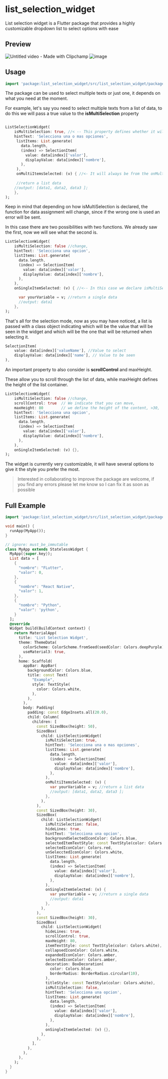 # list_selection_widget
List selection widget is a Flutter package that provides a highly customizable dropdown list to select options with ease
## Preview
![Untitled video - Made with Clipchamp](https://github.com/RichardM20/list_selection_widget_package/assets/64317751/e50f4967-28de-46b5-af18-0d9254547c10)
![image](https://github.com/RichardM20/list_selection_widget_package/assets/64317751/125fb90b-0006-4d0e-8bfb-e596b62dfc63)


## Usage

```dart
import 'package:list_selection_widget/src/list_selection_widget/package.dart';
```

The package can be used to select multiple texts or just one, it depends on what you need at the moment.

For example, let's say you need to select multiple texts from a list of data, to do this we will pass a true value to the **isMultiSelection** property

```dart

ListSelectionWidget(
    isMultiSelection: true, //< -- This property defines whether it will be multiple or single selection
    hintText: 'Selecciona una o mas opciones',
     listItems: List.generate(
       data.length,
       (index) => SelectionItem(
         value: data[index]['valor'],
         displayValue: data[index]['nombre'],
       ),
     ),
     onMultiItemsSelected: (v) { //<- It will always be from the onMultiItemsSelected function
     
     //return a list data
    //output: [data1, data2, data3 ];
    },
);

```
Keep in mind that depending on how isMultiSelection is declared, the function for data assignment will change, since if the wrong one is used an error will be sent.

In this case there are two possibilities with two functions.
We already saw the first, now we will see what the second is.
```dart
ListSelectionWidget(
    isMultiSelection: false //change,
    hintText: 'Selecciona una opcion',
    listItems: List.generate(
      data.length,
      (index) => SelectionItem(
        value: data[index]['valor'],
        displayValue: data[index]['nombre'],
      ),
    ),
    onSingleItemSelected: (v) { //<-- In this case we declare isMultiSelection to false, so the function we will need will be this

      var yourVariable = v; //return a single data
      //output: data1
    },
);

```
That's all for the selection mode, now as you may have noticed, a list is passed with a class object indicating which will be the value that will be seen in the widget and which will be the one that will be returned when selecting it.

```dart
SelectionItem(
    value: data[index]['valueName'], //Value to select 
    displayValue: data[index]['name'], // Value to be seen
),
```
An important property to also consider is **scrollControl** and maxHeight.

These allow you to scroll through the list of data, while maxHeight defines the height of the list container.
```dart
ListSelectionWidget(
    isMultiSelection: false //change,
    scrollControl: true  // We indicate that you can move,
    maxHeight: 80        // we define the height of the content, >30,
    hintText: 'Selecciona una opcion',
    listItems: List.generate(
      data.length,
      (index) => SelectionItem(
        value: data[index]['valor'],
        displayValue: data[index]['nombre'],
      ),
    ),
    onSingleItemSelected: (v) {},
);

```

The widget is currently very customizable, it will have several options to give it the style you prefer the most.

>Interested in collaborating to improve the package are welcome, if you find any errors please let me know so I can fix it as soon as possible

## Full Example
```dart
import 'package:list_selection_widget/src/list_selection_widget/package.dart';

void main() {
  runApp(MyApp());
}

// ignore: must_be_immutable
class MyApp extends StatelessWidget {
  MyApp({super.key});
  List data = [
    {
      "nombre": "FLutter",
      "valor": 0,
    },
    {
      "nombre": "React Native",
      "valor": 1,
    },
    {
      "nombre": "Python",
      "valor": 'python',
    }
  ];
  @override
  Widget build(BuildContext context) {
    return MaterialApp(
      title: 'List Selection Widget',
      theme: ThemeData(
        colorScheme: ColorScheme.fromSeed(seedColor: Colors.deepPurple),
        useMaterial3: true,
      ),
      home: Scaffold(
        appBar: AppBar(
          backgroundColor: Colors.blue,
          title: const Text(
            "Example",
            style: TextStyle(
              color: Colors.white,
            ),
          ),
        ),
        body: Padding(
          padding: const EdgeInsets.all(20.0),
          child: Column(
            children: [
              const SizedBox(height: 50),
              SizedBox(
                child: ListSelectionWidget(
                  isMultiSelection: true,
                  hintText: 'Selecciona una o mas opciones',
                  listItems: List.generate(
                    data.length,
                    (index) => SelectionItem(
                      value: data[index]['valor'],
                      displayValue: data[index]['nombre'],
                    ),
                  ),
                  onMultiItemsSelected: (v) {
                    var yourVariable = v; //return a list data
                    //output: [data1, data2, data3 ];
                  },
                ),
              ),
              const SizedBox(height: 30),
              SizedBox(
                child: ListSelectionWidget(
                  isMultiSelection: false,
                  hideLines: true,
                  hintText: 'Selecciona una opcion',
                  backgroundSelectedIconColor: Colors.blue,
                  selectedItemTextStyle: const TextStyle(color: Colors.red),
                  selectedIconColor: Colors.red,
                  unSelecctedIconColor: Colors.white,
                  listItems: List.generate(
                    data.length,
                    (index) => SelectionItem(
                      value: data[index]['valor'],
                      displayValue: data[index]['nombre'],
                    ),
                  ),
                  onSingleItemSelected: (v) {
                    var yourVariable = v; //return a single data
                    //output: data1
                  },
                ),
              ),
              const SizedBox(height: 30),
              SizedBox(
                child: ListSelectionWidget(
                  hideLines: true,
                  scrollControl: true,
                  maxHeight: 80,
                  itemTextStyle: const TextStyle(color: Colors.white),
                  collapsedIconColor: Colors.white,
                  expandedIconColor: Colors.amber,
                  selectedIconColor: Colors.amber,
                  decoration: BoxDecoration(
                    color: Colors.blue,
                    borderRadius: BorderRadius.circular(10),
                  ),
                  titleStyle: const TextStyle(color: Colors.white),
                  isMultiSelection: false,
                  hintText: 'Selecciona una opcion',
                  listItems: List.generate(
                    data.length,
                    (index) => SelectionItem(
                      value: data[index]['valor'],
                      displayValue: data[index]['nombre'],
                    ),
                  ),
                  onSingleItemSelected: (v) {},
                ),
              ),
            ],
          ),
        ),
      ),
    );
  }
}

```
